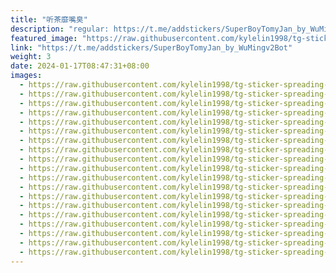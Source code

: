 ```yaml
---
title: "听茶靡嘴臭"
description: "regular: https://t.me/addstickers/SuperBoyTomyJan_by_WuMingv2Bot"
featured_image: "https://raw.githubusercontent.com/kylelin1998/tg-sticker-spreading-worldwide-images/main/img/5ba29b47-8aa1-4618-bc32-d3cd1fe65708.jpg"
link: "https://t.me/addstickers/SuperBoyTomyJan_by_WuMingv2Bot"
weight: 3
date: 2024-01-17T08:47:31+08:00
images:
  - https://raw.githubusercontent.com/kylelin1998/tg-sticker-spreading-worldwide-images/main/img/5ba29b47-8aa1-4618-bc32-d3cd1fe65708.jpg
  - https://raw.githubusercontent.com/kylelin1998/tg-sticker-spreading-worldwide-images/main/img/fb122d61-f557-43f7-9e9b-4650bebde644.jpg
  - https://raw.githubusercontent.com/kylelin1998/tg-sticker-spreading-worldwide-images/main/img/084c5503-66f4-48b2-9f95-633b60edcb0a.jpg
  - https://raw.githubusercontent.com/kylelin1998/tg-sticker-spreading-worldwide-images/main/img/bacd6644-8614-490a-b568-b08289673414.jpg
  - https://raw.githubusercontent.com/kylelin1998/tg-sticker-spreading-worldwide-images/main/img/395f04f0-6f6b-4a0b-9a15-fa7773203e9f.jpg
  - https://raw.githubusercontent.com/kylelin1998/tg-sticker-spreading-worldwide-images/main/img/97c6802b-b40a-4ee8-9c6c-7364df332ca4.jpg
  - https://raw.githubusercontent.com/kylelin1998/tg-sticker-spreading-worldwide-images/main/img/ac399f56-b589-4385-a9b3-05a45aef84f6.jpg
  - https://raw.githubusercontent.com/kylelin1998/tg-sticker-spreading-worldwide-images/main/img/5df5fe92-9127-4381-b483-96b2ad64048e.jpg
  - https://raw.githubusercontent.com/kylelin1998/tg-sticker-spreading-worldwide-images/main/img/75738789-0bfa-49f4-9fb3-e7de69d01a1b.jpg
  - https://raw.githubusercontent.com/kylelin1998/tg-sticker-spreading-worldwide-images/main/img/5eeb2927-6944-4b63-a476-de0ca203546c.jpg
  - https://raw.githubusercontent.com/kylelin1998/tg-sticker-spreading-worldwide-images/main/img/080e913d-55f5-4fbd-a850-a1267606bdaa.jpg
  - https://raw.githubusercontent.com/kylelin1998/tg-sticker-spreading-worldwide-images/main/img/b5b08e19-f3c3-4f5d-82f7-807f7f8ebc73.jpg
  - https://raw.githubusercontent.com/kylelin1998/tg-sticker-spreading-worldwide-images/main/img/fcceda35-73b3-48f2-9506-e9f2837c699b.jpg
  - https://raw.githubusercontent.com/kylelin1998/tg-sticker-spreading-worldwide-images/main/img/d510a5a3-a2b0-4e67-aabe-23483d784285.jpg
  - https://raw.githubusercontent.com/kylelin1998/tg-sticker-spreading-worldwide-images/main/img/b98c841e-4849-4112-988c-16db1055169b.jpg
  - https://raw.githubusercontent.com/kylelin1998/tg-sticker-spreading-worldwide-images/main/img/0ff2a031-5928-4ecb-8d5d-41d1d4a29403.jpg
  - https://raw.githubusercontent.com/kylelin1998/tg-sticker-spreading-worldwide-images/main/img/10d49674-1a6c-434f-98bd-7ed154d08fc8.jpg
  - https://raw.githubusercontent.com/kylelin1998/tg-sticker-spreading-worldwide-images/main/img/623fba59-93c6-48aa-b38a-f29ba3c1289e.jpg
  - https://raw.githubusercontent.com/kylelin1998/tg-sticker-spreading-worldwide-images/main/img/7dae4c3f-4323-43a9-b955-c215951234e1.jpg
---
```

